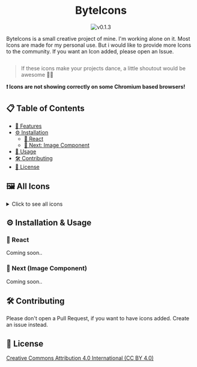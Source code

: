 <div style="display:flex; align-items:center; flex-direction:column">
    <h1>ByteIcons</h1>
    <img src='https://img.shields.io/badge/v0.1.3-6F8AB7' alt='v0.1.3'>
    <p>ByteIcons is a small creative project of mine. I'm working alone on it. Most Icons are made for my personal use. But i would like to provide more Icons to the community. If you want an Icon added, please open an Issue. </p>
</div>

> If these icons make your projects dance, a little shoutout would be awesome 🕺🏼

**❗️ Icons are not showing correctly on some Chromium based browsers!**

## 📋 Table of Contents

- [🚀 Features](#features)
- [⚙️ Installation](#installation)
  - [🔧 React](#react)
  - [🔧 Next: Image Component](#next)
- [🔧 Usage](#usage)
- [🛠️ Contributing](#contributing)
- [📜 License](#license)

## 🖼️ All Icons

<details>
    <summary>Click to see all icons</summary>
    
  | Icon | Name |
  |-----------|-------|
  | ![angular](/icons/angular.svg) | angular 
| ![cordova](/icons/cordova.svg) | cordova 
| ![d3](/icons/d3.svg) | d3 
| ![gatsby](/icons/gatsby.svg) | gatsby 
| ![ionic](/icons/ionic.svg) | ionic 
| ![javascript](/icons/javascript.svg) | javascript 
| ![jest](/icons/jest.svg) | jest 
| ![jquery](/icons/jquery.svg) | jquery 
| ![materialui](/icons/materialui.svg) | materialui 
| ![nextjs](/icons/nextjs.svg) | nextjs 
| ![nodejs](/icons/nodejs.svg) | nodejs 
| ![npm](/icons/npm.svg) | npm 
| ![react](/icons/react.svg) | react 
| ![reactnative](/icons/reactnative.svg) | reactnative 
| ![redux](/icons/redux.svg) | redux 
| ![swift](/icons/swift.svg) | swift 
| ![typescript](/icons/typescript.svg) | typescript 
| ![vuejs](/icons/vuejs.svg) | vuejs 
  
</details>

## ⚙️ Installation & Usage

### 🔧 React

Coming soon..

### 🔧 Next (Image Component)

Coming soon..

## 🛠️ Contributing

Please don't open a Pull Request, if you want to have icons added.
Create an issue instead.

## 📜 License

[Creative Commons Attribution 4.0 International (CC BY 4.0)](/LICENSE.md)
